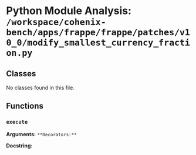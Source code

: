 # Python Module Analysis: `/workspace/cohenix-bench/apps/frappe/frappe/patches/v10_0/modify_smallest_currency_fraction.py`

## Classes

No classes found in this file.


## Functions

### `execute`
**Arguments:** ``
**Decorators:** ``

**Docstring:**
```

```

